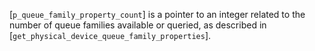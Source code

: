 [`p_queue_family_property_count`] is a pointer to an integer related to
the number of queue families available or queried, as described in
[`get_physical_device_queue_family_properties`].